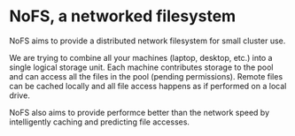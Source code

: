 NoFS, a networked filesystem
============================

NoFS aims to provide a distributed network filesystem for small cluster use.

We are trying to combine all your machines (laptop, desktop, etc.) into a single logical storage unit. Each machine contributes storage to the pool and can access all the files in the pool (pending permissions). Remote files can be cached locally and all file access happens as if performed on a local drive.

NoFS also aims to provide performce better than the network speed by intelligently caching and predicting file accesses.
